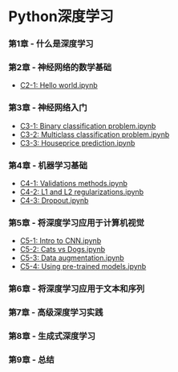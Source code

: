 # Python深度学习

### 第1章 - 什么是深度学习

### 第2章 - 神经网络的数学基础

- [C2-1: Hello world.ipynb](https://github.com/Andrew-Ng-s-number-one-fan/Deep-Learning-with-Python/blob/master/Chapter%202/C2-1.ipynb)

### 第3章 - 神经网络入门

- [C3-1: Binary classification problem.ipynb](https://github.com/Andrew-Ng-s-number-one-fan/Deep-Learning-with-Python/blob/master/Chapter%203/C3-1-Binary-Classification.ipynb)
- [C3-2: Multiclass classification problem.ipynb](https://github.com/Andrew-Ng-s-number-one-fan/Deep-Learning-with-Python/blob/master/Chapter%203/C3-2-Multiclass-Classification.ipynb)
- [C3-3: Houseprice prediction.ipynb](https://github.com/Andrew-Ng-s-number-one-fan/Deep-Learning-with-Python/blob/master/Chapter%203/C3-3-Houseprice-Prediction-Regression.ipynb)

### 第4章 - 机器学习基础

- [C4-1: Validations methods.ipynb](https://github.com/Andrew-Ng-s-number-one-fan/Deep-Learning-with-Python/blob/master/Chapter%204/C4-1-Validation-Methods.ipynb)
- [C4-2: L1 and L2 regularizations.ipynb](https://github.com/Andrew-Ng-s-number-one-fan/Deep-Learning-with-Python/blob/master/Chapter%204/C4-2-L1-and-L2-Regularizations.ipynb)
- [C4-3: Dropout.ipynb](https://github.com/Andrew-Ng-s-number-one-fan/Deep-Learning-with-Python/blob/master/Chapter%204/C4-3-Dropout.ipynb)

### 第5章 - 将深度学习应用于计算机视觉

- [C5-1: Intro to CNN.ipynb](https://github.com/Andrew-Ng-s-number-one-fan/Deep-Learning-with-Python/blob/master/Chapter%205/C5-1-Intro-to-CNN.ipynb)
- [C5-2: Cats vs Dogs.ipynb](https://github.com/Andrew-Ng-s-number-one-fan/Deep-Learning-with-Python/blob/master/Chapter%205/C5-2-Dogs-vs-Cats.ipynb)
- [C5-3: Data augmentation.ipynb]()
- [C5-4: Using pre-trained models.ipynb]()

### 第6章 - 将深度学习应用于文本和序列

### 第7章 - 高级深度学习实践

### 第8章 - 生成式深度学习

### 第9章 - 总结
